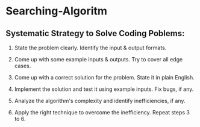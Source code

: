 # Searching-Algoritm
<h2>Systematic Strategy to Solve Coding Poblems:</h2>

1. State the problem clearly. Identify the input & output formats.

2. Come up with some example inputs & outputs. Try to cover all edge cases.

3. Come up with a correct solution for the problem. State it in plain English.

4. Implement the solution and test it using example inputs. Fix bugs, if any.

5. Analyze the algorithm's complexity and identify inefficiencies, if any.

6. Apply the right technique to overcome the inefficiency. Repeat steps 3 to 6.

